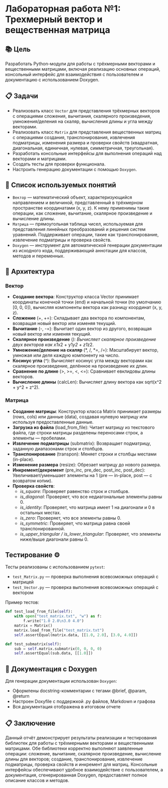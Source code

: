 # Лабораторная работа №1: Трехмерный вектор и вещественная матрица

## 📚 Цель

Разработать Python-модули для работы с трёхмерными векторами и вещественными матрицами, включая реализацию основных операций, консольный интерфейс для взаимодействия с пользователем и документацию с использованием Doxygen.

## 📋 Задачи

- Реализовать класс `Vector` для представления трёхмерных векторов с операциями сложения, вычитания, скалярного произведения, умножения/деления на скаляр, вычисления длины и угла между векторами.
- Реализовать класс `Matrix` для представления вещественных матриц с операциями создания, транспонирования, извлечения подматрицы, изменения размера и проверки свойств (квадратная, диагональная, единичная, нулевая, симметричная, треугольная).
- Разработать консольные интерфейсы для выполнения операций над векторами и матрицами.
- Создать тесты для проверки функционала.
- Настроить генерацию документации с помощью `Doxygen`.

## 🧠 Список используемых понятий

- `Вектор` — математический объект, характеризующийся направлением и величиной, представленный в трёхмерном пространстве координатами (x, y, z). К нему применимы такие операции, как сложение, вычитание, скалярное произведение и вычисление длины.
- `Матрица` — прямоугольная таблица чисел, используемая для представления линейных преобразований и решения систем уравнений. Поддерживает операции, такие как транспонирование, извлечение подматрицы и проверка свойств.
- `Doxygen` — инструмент для автоматической генерации документации из исходного кода, поддерживающий аннотации для классов, методов и переменных.

## 📖 Архитектура

### Вектор
- **Создание вектора**: Конструктор класса Vector принимает координаты конечной точки (end) и начальной точки (по умолчанию [0, 0, 0]), вычисляя компоненты вектора как разницу координат (x, y, z).
- **Сложение** (+, +=): Складывает два вектора по компонентам, возвращая новый вектор или изменяя текущий.
- **Вычитание** (-, -=): Вычитает один вектор из другого, возвращая новый вектор или изменяя текущий.
- **Скалярное произведение** (*): Вычисляет скалярное произведение двух векторов как x1*x2 + y1*y2 + z1*z2.
- **Умножение/деление на скаляр** (*, /, *=, /=): Масштабирует вектор, умножая или деля каждую компоненту на число.
- **Косинус угла** (^): Вычисляет косинус угла между векторами как скалярное произведение, делённое на произведение их длин.
- **Сравнение по длине** (>, >=, <, <=): Сравнивает евклидовы длины векторов.
- **Вычисление длины** (calcLen): Вычисляет длину вектора как sqrt(x^2 + y^2 + z^2).

### Матрица
- **Создание матрицы**: Конструктор класса Matrix принимает размеры (rows, cols) или данные (data), создавая нулевую матрицу или используя предоставленные данные.
- **Загрузка из файла** (load_from_file): Читает матрицу из текстового файла, где строки матрицы разделены переносами строк, а элементы — пробелами.
- **Извлечение подматрицы** (submatrix): Возвращает подматрицу, заданную диапазонами строк и столбцов.
- **Транспонирование** (transpon): Меняет строки и столбцы местами (in-place).
- **Изменение размера** (resize): Обрезает матрицу до нового размера.
- **Инкремент/декремент** (pre_inc, pre_dec, post_inc, post_dec): Увеличивает/уменьшает элементы на 1 (pre — in-place, post — с возвратом копии).
- **Проверка свойств**:
  - *is_square*: Проверяет равенство строк и столбцов.
  - *is_diagonal*: Проверяет, что все недиагональные элементы равны 0.
  - *is_identity*: Проверяет, что матрица имеет 1 на диагонали и 0 в остальных местах.
  - *is_zero*: Проверяет, что все элементы равны 0.
  - *is_symmetric*: Проверяет, что матрица равна своей транспонированной.
  - *is_upper_triangular / is_lower_triangular*: Проверяет, что элементы ниже/выше диагонали равны 0.

## Тестирование ⚙️
Тесты реализованы с использованием `pytest`:
- `test_Matrix.py` — проверка выполнения всевозможных операций с матрицей
- `test_Vector.py` — проверка выполнения всевозможных операций с вектором

Пример тестов:
```py
def test_load_from_file(self):
    with open("test_matrix.txt", "w") as f:
        f.write("1.0 2.0\n3.0 4.0")
    matrix = Matrix()
    matrix.load_from_file("test_matrix.txt")
    self.assertEqual(matrix.data, [[1.0, 2.0], [3.0, 4.0]])

def test_submatrix(self):
    sub = self.matrix.submatrix(0, 0, 0, 0)
    self.assertEqual(sub.data, [[1.0]])
```

## 📩 Документация с Doxygen
Для генерации документации использован `Doxygen`:

- Оформлены docstring-комментарии с тегами @brief, @param, @return
- Настроен Doxyfile с поддержкой .py файлов, Markdown и графова
- Вся документация отображена в итоговом отчете
  
## 📋 Заключение
Данный отчёт демонстрирует результаты реализации и тестирования библиотек для работы с трёхмерными векторами и вещественными матрицами. Обе библиотеки корректно выполняют заявленные операции: сложение, вычитание, скалярное произведение, вычисление длины для векторов; создание, транспонирование, извлечение подматрицы, проверка свойств и инкремент для матриц. Консольные интерфейсы обеспечивают удобное взаимодействие с пользователем, а документация, сгенерированная Doxygen, предоставляет полное описание классов и методов.



